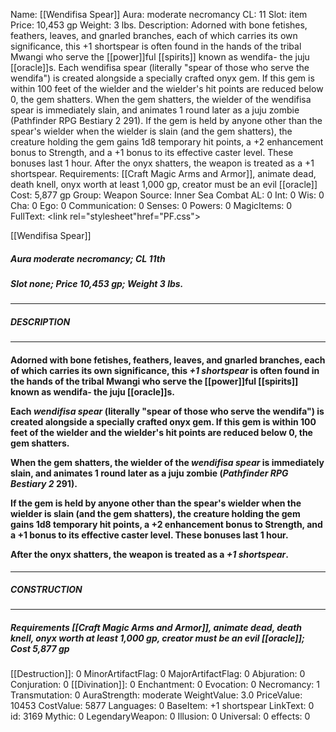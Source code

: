 Name: [[Wendifisa Spear]]
Aura: moderate necromancy
CL: 11
Slot: item
Price: 10,453 gp
Weight: 3 lbs.
Description: Adorned with bone fetishes, feathers, leaves, and gnarled branches, each of which carries its own significance, this +1 shortspear is often found in the hands of the tribal Mwangi who serve the [[power]]ful [[spirits]] known as wendifa- the juju [[oracle]]s. Each wendifisa spear (literally "spear of those who serve the wendifa") is created alongside a specially crafted onyx gem. If this gem is within 100 feet of the wielder and the wielder's hit points are reduced below 0, the gem shatters. When the gem shatters, the wielder of the wendifisa spear is immediately slain, and animates 1 round later as a juju zombie (Pathfinder RPG Bestiary 2 291). If the gem is held by anyone other than the spear's wielder when the wielder is slain (and the gem shatters), the creature holding the gem gains 1d8 temporary hit points, a +2 enhancement bonus to Strength, and a +1 bonus to its effective caster level. These bonuses last 1 hour. After the onyx shatters, the weapon is treated as a +1 shortspear.
Requirements: [[Craft Magic Arms and Armor]], animate dead, death knell, onyx worth at least 1,000 gp, creator must be an evil [[oracle]]
Cost: 5,877 gp
Group: Weapon
Source: Inner Sea Combat
AL: 0
Int: 0
Wis: 0
Cha: 0
Ego: 0
Communication: 0
Senses: 0
Powers: 0
MagicItems: 0
FullText: <link rel="stylesheet"href="PF.css"><div class="heading"><p class="alignleft">[[Wendifisa Spear]]</p><div style="clear: both;"></div></div><div><h5><b>Aura </b>moderate necromancy; <b>CL </b>11th</h5><h5><b>Slot </b>none; <b>Price </b>10,453 gp; <b>Weight </b>3 lbs.</h5></div><hr/><div><h5><b>DESCRIPTION</b></h5></div><hr/><div><h4><p>Adorned with bone fetishes, feathers, leaves, and gnarled branches, each of which carries its own significance, this <i>+1 shortspear</i> is often found in the hands of the tribal Mwangi who serve the [[power]]ful [[spirits]] known as wendifa- the juju [[oracle]]s.</p><p>Each <i>wendifisa spear</i> (literally "spear of those who serve the wendifa") is created alongside a specially crafted onyx gem. If this gem is within 100 feet of the wielder and the wielder's hit points are reduced below 0, the gem shatters.</p><p>When the gem shatters, the wielder of the <i>wendifisa spear</i> is immediately slain, and animates 1 round later as a juju zombie (<i>Pathfinder RPG Bestiary 2</i> 291).</p><p>If the gem is held by anyone other than the spear's wielder when the wielder is slain (and the gem shatters), the creature holding the gem gains 1d8 temporary hit points, a +2 enhancement bonus to Strength, and a +1 bonus to its effective caster level. These bonuses last 1 hour.</p><p>After the onyx shatters, the weapon is treated as a <i>+1 shortspear</i>.</p></h4></div><hr/><div><h5><b>CONSTRUCTION</b></h5></div><hr/><div><h5><b>Requirements </b>[[Craft Magic Arms and Armor]], <i>animate dead</i>, <i>death knell</i>, <i>onyx worth at least 1</i>,000 gp, creator must be an evil [[oracle]]; <b>Cost </b>5,877 gp</h5></div>
[[Destruction]]: 0
MinorArtifactFlag: 0
MajorArtifactFlag: 0
Abjuration: 0
Conjuration: 0
[[Divination]]: 0
Enchantment: 0
Evocation: 0
Necromancy: 1
Transmutation: 0
AuraStrength: moderate
WeightValue: 3.0
PriceValue: 10453
CostValue: 5877
Languages: 0
BaseItem: +1 shortspear
LinkText: 0
id: 3169
Mythic: 0
LegendaryWeapon: 0
Illusion: 0
Universal: 0
effects: 0
